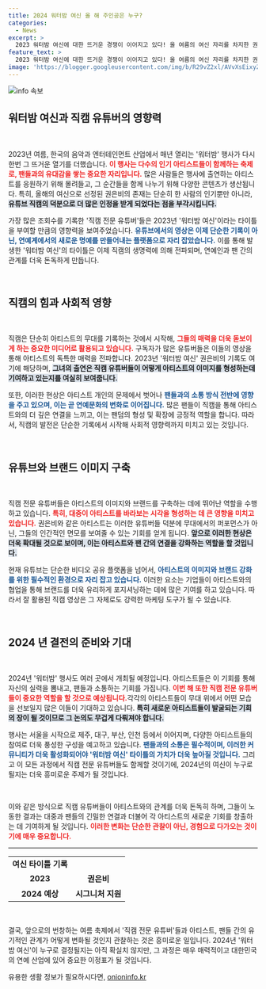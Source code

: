 ```yaml
---
title: 2024 워터밤 여신 올 해 주인공은 누구?
categories:
  - News
excerpt: >
  2023 워터밤 여신에 대한 뜨거운 경쟁이 이어지고 있다! 올 여름의 여신 자리를 차지한 권은비의 성적은? 직캠 유튜버들이 만들어낸 신화와, 다가오는 2024년 여신 타이틀의 귀추를 주목해보자!
feature_text: >
  2023 워터밤 여신에 대한 뜨거운 경쟁이 이어지고 있다! 올 여름의 여신 자리를 차지한 권은비의 성적은? 직캠 유튜버들이 만들어낸 신화와, 다가오는 2024년 여신 타이틀의 귀추를 주목해보자!
image: 'https://blogger.googleusercontent.com/img/b/R29vZ2xl/AVvXsEixyZcFfHzMRdzZMjFBmAUKJYCLCGyLL1o632UiGVXcaFdKo_bkvkuCioo0uUKlGfBVcT3P84aROyZIXSBEx3Aw5nCQ3pTgDom1WDC4m8eifvWiAmWEEVb4x6G_l8C0QH225ldMjyaFvpxGEBGNO37VmDTDMHGhJPq73UglMfDca1-0aw/s1600/blogspot.png'
---
```


<p><img src="https://blogger.googleusercontent.com/img/b/R29vZ2xl/AVvXsEixyZcFfHzMRdzZMjFBmAUKJYCLCGyLL1o632UiGVXcaFdKo_bkvkuCioo0uUKlGfBVcT3P84aROyZIXSBEx3Aw5nCQ3pTgDom1WDC4m8eifvWiAmWEEVb4x6G_l8C0QH225ldMjyaFvpxGEBGNO37VmDTDMHGhJPq73UglMfDca1-0aw/s1600/blogspot.png" alt="info 속보" /></p>

<h2 data-ke-size="size26">워터밤 여신과 직캠 유튜버의 영향력</h2>

<p data-ke-size="size16">&nbsp;</p>

<p>2023년 여름, 한국의 음악과 엔터테인먼트 산업에서 매년 열리는 '워터밤' 행사가 다시 한번 그 뜨거운 열기를 더했습니다. <b><span style="color: #ee2323;">이 행사는 다수의 인기 아티스트들이 함께하는 축제로, 팬들과의 유대감을 쌓는 중요한 자리입니다.</span></b> 많은 사람들은 행사에 출연하는 아티스트를 응원하기 위해 몰려들고, 그 순간들을 함께 나누기 위해 다양한 콘텐츠가 생산됩니다. 특히, 올해의 여신으로 선정된 권은비의 존재는 단순히 한 사람의 인기뿐만 아니라, <b><span style="background-color: #21538527;">유튜브 직캠의 덕분으로 더 많은 인정을 받게 되었다는 점을 부각시킵니다.</span></b> </p>

<p>가장 많은 조회수를 기록한 '직캠 전문 유튜버'들은 2023년 '워터밤 여신'이라는 타이틀을 부여할 만큼의 영향력을 보여주었습니다. <b><span style="color: #1a5490;">유튜브에서의 영상은 이제 단순한 기록이 아닌, 연예계에서의 새로운 명예를 만들어내는 플랫폼으로 자리 잡았습니다.</span></b> 이를 통해 발생한 '워터밤 여신'의 타이틀은 이제 직캠의 생명력에 의해 전파되며, 연예인과 팬 간의 관계를 더욱 돈독하게 만듭니다. </p>

<p data-ke-size="size16">&nbsp;</p>

<h2 data-ke-size="size26">직캠의 힘과 사회적 영향</h2>

<p data-ke-size="size16">&nbsp;</p>

<p>직캠은 단순히 아티스트의 무대를 기록하는 것에서 시작해, <b><span style="color: #ee2323;">그들의 매력을 더욱 돋보이게 하는 중요한 미디어로 활용되고 있습니다.</span></b> 구독자가 많은 유튜버들은 이들의 영상을 통해 아티스트의 독특한 매력을 전파합니다. 2023년 '워터밤 여신' 권은비의 기록도 여기에 해당하며, <b><span style="background-color: #21538527;">그녀의 출연은 직캠 유튜버들이 어떻게 아티스트의 이미지를 형성하는데 기여하고 있는지를 여실히 보여줍니다.</span></b> </p>

<p>또한, 이러한 현상은 아티스트 개인의 문제에서 벗어나 <b><span style="color: #1a5490;">팬들과의 소통 방식 전반에 영향을 주고 있으며, 이는 곧 연예문화의 변화로 이어집니다.</span></b> 많은 팬들이 직캠을 통해 아티스트와의 더 깊은 연결을 느끼고, 이는 팬덤의 형성 및 확장에 긍정적 역할을 합니다. 따라서, 직캠의 발전은 단순한 기록에서 시작해 사회적 영향력까지 미치고 있는 것입니다. </p>

<p data-ke-size="size16">&nbsp;</p>

<h2 data-ke-size="size26">유튜브와 브랜드 이미지 구축</h2>

<p data-ke-size="size16">&nbsp;</p>

<p>직캠 전문 유튜버들은 아티스트의 이미지와 브랜드를 구축하는 데에 뛰어난 역할을 수행하고 있습니다. <b><span style="color: #ee2323;">특히, 대중이 아티스트를 바라보는 시각을 형성하는 데 큰 영향을 미치고 있습니다.</span></b> 권은비와 같은 아티스트는 이러한 유튜버들 덕분에 무대에서의 퍼포먼스가 아닌, 그들의 인간적인 면모를 보여줄 수 있는 기회를 얻게 됩니다. <b><span style="background-color: #21538527;">앞으로 이러한 현상은 더욱 확대될 것으로 보이며, 이는 아티스트와 팬 간의 연결을 강화하는 역할을 할 것입니다.</span></b></p>

<p>현재 유튜브는 단순한 비디오 공유 플랫폼을 넘어서, <b><span style="color: #1a5490;">아티스트의 이미지와 브랜드 강화를 위한 필수적인 환경으로 자리 잡고 있습니다.</span></b> 이러한 요소는 기업들이 아티스트와의 협업을 통해 브랜드를 더욱 유리하게 포지셔닝하는 데에 많은 기여를 하고 있습니다. 따라서 잘 활용된 직캠 영상은 그 자체로도 강력한 마케팅 도구가 될 수 있습니다.</p>

<p data-ke-size="size16">&nbsp;</p>

<h2 data-ke-size="size26">2024 년 결전의 준비와 기대</h2>

<p data-ke-size="size16">&nbsp;</p>

<p>2024년 '워터밤' 행사도 여러 곳에서 개최될 예정입니다. 아티스트들은 이 기회를 통해 자신의 실력을 뽐내고, 팬들과 소통하는 기회를 가집니다. <b><span style="color: #ee2323;">이번 해 또한 직캠 전문 유튜버들이 중요한 역할을 할 것으로 예상됩니다.</span></b>각각의 아티스트들이 무대 위에서 어떤 모습을 선보일지 많은 이들이 기대하고 있습니다. <b><span style="background-color: #21538527;">특히 새로운 아티스트들이 발굴되는 기회의 장이 될 것이므로 그 논의도 무겁게 다뤄져야 합니다.</span></b></p>

<p>행사는 서울을 시작으로 제주, 대구, 부산, 인천 등에서 이어지며, 다양한 아티스트들의 참여로 더욱 풍성한 구성을 예고하고 있습니다. <b><span style="color: #1a5490;">팬들과의 소통은 필수적이며, 이러한 커뮤니티가 더욱 활성화되어야 '워터밤 여신' 타이틀의 가치가 더욱 높아질 것입니다.</span></b> 그리고 이 모든 과정에서 직캠 전문 유튜버들도 함께할 것이기에, 2024년의 여신이 누구로 될지는 더욱 흥미로운 주제가 될 것입니다. </p>

<p data-ke-size="size16">&nbsp;</p>

<p>이와 같은 방식으로 직캠 유튜버들이 아티스트와의 관계를 더욱 돈독히 하며, 그들이 노동한 결과는 대중과 팬들의 긴밀한 연결과 더불어 각 아티스트의 새로운 기회를 창출하는 데 기여하게 될 것입니다. <b><span style="color: #ee2323;">이러한 변화는 단순한 관찰이 아닌, 경험으로 다가오는 것이기에 매우 중요합니다.</span></b> </p>

<hr>

<table style="width: 100%; border-spacing: 0; border-collapse: collapse;">
   <tbody>
      <tr>
         <td style="text-align: center; height: 17px;"><b>여신 타이틀 기록</b></td>
      </tr>
      <tr>
         <td style="text-align: center; height: 17px;"><b>2023</b></td>
         <td style="text-align: center; height: 17px;"><b>권은비</b></td>
      </tr>
      <tr>
         <td style="text-align: center; height: 17px;"><b>2024 예상</b></td>
         <td style="text-align: center; height: 17px;"><b>시그니처 지원</b></td>
      </tr>
   </tbody>
</table>

<p data-ke-size="size16">&nbsp;</p>

<p>결국, 앞으로의 번창하는 여름 축제에서 '직캠 전문 유튜버'들과 아티스트, 팬들 간의 유기적인 관계가 어떻게 변화될 것인지 관찰하는 것은 흥미로운 일입니다. 2024년 '워터밤 여신'이 누구로 결정될지는 아직 확실치 않지만, 그 과정은 매우 매력적이고 대한민국의 연예 산업에 있어 중요한 이정표가 될 것입니다.</p>
유용한 생활 정보가 필요하시다면, <a href="https://onioninfo.kr" rel="dofollow">onioninfo.kr</a>


